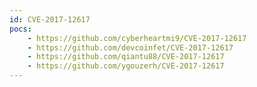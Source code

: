```yaml
---
id: CVE-2017-12617
pocs:
    - https://github.com/cyberheartmi9/CVE-2017-12617
    - https://github.com/devcoinfet/CVE-2017-12617
    - https://github.com/qiantu88/CVE-2017-12617
    - https://github.com/ygouzerh/CVE-2017-12617
---
```

